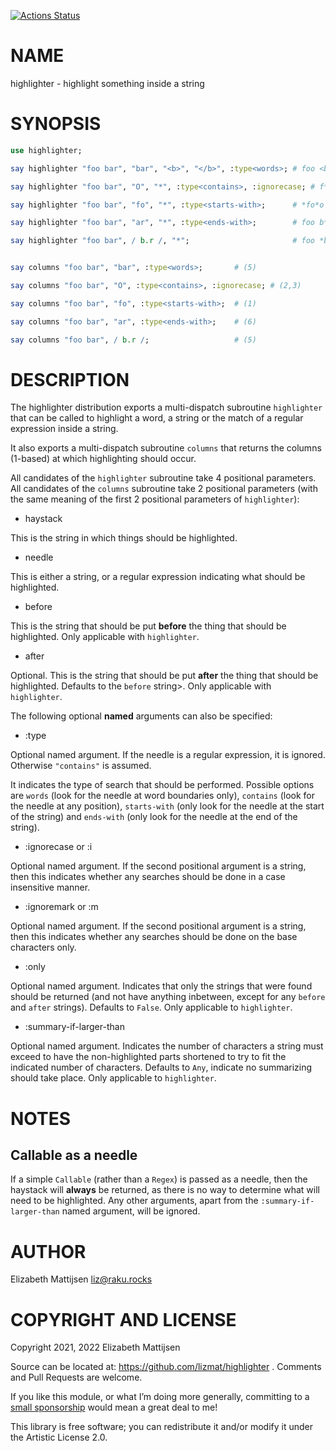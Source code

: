 [![Actions Status](https://github.com/lizmat/highlighter/workflows/test/badge.svg)](https://github.com/lizmat/highlighter/actions)

NAME
====

highlighter - highlight something inside a string

SYNOPSIS
========

```raku
use highlighter;

say highlighter "foo bar", "bar", "<b>", "</b>", :type<words>; # foo <b>bar</b>

say highlighter "foo bar", "O", "*", :type<contains>, :ignorecase; # f*o**o* bar

say highlighter "foo bar", "fo", "*", :type<starts-with>;      # *fo*o bar

say highlighter "foo bar", "ar", "*", :type<ends-with>;        # foo b*ar*

say highlighter "foo bar", / b.r /, "*";                       # foo *bar*


say columns "foo bar", "bar", :type<words>;       # (5)

say columns "foo bar", "O", :type<contains>, :ignorecase; # (2,3)

say columns "foo bar", "fo", :type<starts-with>;  # (1)

say columns "foo bar", "ar", :type<ends-with>;    # (6)

say columns "foo bar", / b.r /;                   # (5)
```

DESCRIPTION
===========

The highlighter distribution exports a multi-dispatch subroutine `highlighter` that can be called to highlight a word, a string or the match of a regular expression inside a string.

It also exports a multi-dispatch subroutine `columns` that returns the columns (1-based) at which highlighting should occur.

All candidates of the `highlighter` subroutine take 4 positional parameters. All candidates of the `columns` subroutine take 2 positional parameters (with the same meaning of the first 2 positional parameters of `highlighter`):

  * haystack

This is the string in which things should be highlighted.

  * needle

This is either a string, or a regular expression indicating what should be highlighted.

  * before

This is the string that should be put **before** the thing that should be highlighted. Only applicable with `highlighter`.

  * after

Optional. This is the string that should be put **after** the thing that should be highlighted. Defaults to the `before` string>. Only applicable with `highlighter`.

The following optional **named** arguments can also be specified:

  * :type

Optional named argument. If the needle is a regular expression, it is ignored. Otherwise `"contains"` is assumed.

It indicates the type of search that should be performed. Possible options are `words` (look for the needle at word boundaries only), `contains` (look for the needle at any position), `starts-with` (only look for the needle at the start of the string) and `ends-with` (only look for the needle at the end of the string).

  * :ignorecase or :i

Optional named argument. If the second positional argument is a string, then this indicates whether any searches should be done in a case insensitive manner.

  * :ignoremark or :m

Optional named argument. If the second positional argument is a string, then this indicates whether any searches should be done on the base characters only.

  * :only

Optional named argument. Indicates that only the strings that were found should be returned (and not have anything inbetween, except for any `before` and `after` strings). Defaults to `False`. Only applicable to `highlighter`.

  * :summary-if-larger-than

Optional named argument. Indicates the number of characters a string must exceed to have the non-highlighted parts shortened to try to fit the indicated number of characters. Defaults to `Any`, indicate no summarizing should take place. Only applicable to `highlighter`.

NOTES
=====

Callable as a needle
--------------------

If a simple `Callable` (rather than a `Regex`) is passed as a needle, then the haystack will **always** be returned, as there is no way to determine what will need to be highlighted. Any other arguments, apart from the `:summary-if-larger-than` named argument, will be ignored.

AUTHOR
======

Elizabeth Mattijsen <liz@raku.rocks>

COPYRIGHT AND LICENSE
=====================

Copyright 2021, 2022 Elizabeth Mattijsen

Source can be located at: https://github.com/lizmat/highlighter . Comments and Pull Requests are welcome.

If you like this module, or what I’m doing more generally, committing to a [small sponsorship](https://github.com/sponsors/lizmat/) would mean a great deal to me!

This library is free software; you can redistribute it and/or modify it under the Artistic License 2.0.

